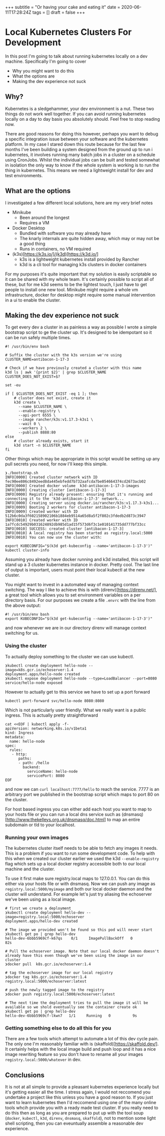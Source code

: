 +++
subtitle = "Or having your cake and eating it"
date = 2020-06-11T17:28:24Z
tags = []
draft = false
+++
# Local Kubernetes Clusters For Development

In this post I'm going to talk about running kubernetes locally on a dev machine. Specifically I'm going to cover

* Why you might want to do this
* What the options are
* Making the dev experience not suck

## Why?

Kubernetes is a sledgehammer, your dev environment is a nut. These two things do not work well together. If you can avoid running kubernetes locally on a day to day basis you absolutely should. Feel free to stop reading now.

There are good reasons for doing this however, perhaps you want to debug a specific integration issue between your software and the kubernetes platform. In my case I stared down this route because for the last few months I've been building a system designed from the ground up to run i kubernetes, it involves running many batch jobs in a cluster on a schedule using CronJobs. Whilst the individual jobs can be built and tested somewhat in isolation the only way to know if the whole system is working is to run the thing in kubernetes. This means we need a lightweight install for dev and test environments.

## What are the options

I investigated a few different local solutions, here are my very brief notes

* Minikube
  - Been around the longest
  - Requires a VM
* Docker Desktop
  - Bundled with software you may already have
  - The knarly internals are quite hidden away, which may or may not be a good thing
  - Runs in containers, no VM required
* (k3s)[https://k3s.io/]/(k3d)[https://k3d.io/]
  - k3s is a lightweight kubernetes install provided by Rancher
  - k3d is a cli tool for managing k3s clusters in docker containers

For my purposes it's quite important that my solution is easily scriptable so it can be shared with my whole team. It's certainly possible to script all of these, but for me k3d seems to be the lightest touch, I just have to get people to install one new tool. Minikube might require a whole vm infrastructure, docker for desktop might require some manual intervention in a ui to enable the cluster.

## Making the dev experience not suck

To get every dev a cluster in as painless a way as possible I wrote a simple bootstrap script to ge the cluster up. It's designed to be idempotant so it can be run safely multiple times.

```
#! /usr/bin/env bash

# Suffix the cluster with the k3s version we're using
CLUSTER_NAME=antibacon-1-17-3

# Check if we have previously created a cluster with this name
k3d ls | awk '{print $2}' | grep $CLUSTER_NAME
CLUSTER_DOES_NOT_EXIST=$?

set -eu

if [ $CLUSTER_DOES_NOT_EXIST -eq 1 ]; then
    # cluster does not exist, create it
    k3d create \
      --name $CLUSTER_NAME \
      --enable-registry \
      --api-port 6555 \
      --image rancher/k3s:v1.17.3-k3s1 \
      --wait 0 \
      --workers 2 \
      --publish 8888:80
else
    # cluster already exists, start it
    k3d start -n $CLUSTER_NAME
fi

```

Other things which may be appropriate in this script would be setting up any pull secrets you need, for now I'll keep this simple.

```
❯./bootstrap.sh
INFO[0000] Created cluster network with ID fec90ee806c8492eed8da445ebfedd7b732aafcda7be054664374cd2673acb02
INFO[0000] Created docker volume  k3d-antibacon-1-17-3-images
INFO[0000] Creating cluster [antibacon-1-17-3]
INFO[0000] Registry already present: ensuring that it's running and connecting it to the 'k3d-antibacon-1-17-3' network...
INFO[0000] Creating server using docker.io/rancher/k3s:v1.17.3-k3s1...
INFO[0009] Booting 2 workers for cluster antibacon-1-17-3
INFO[0009] Created worker with ID 512b6c0da3f602158902106b1884eb9514a65d8a5f2f802c3fdedb2d873c3947
INFO[0010] Created worker with ID 1a7fcdc54929b031624892db985d1ad15f573d6f3c1e010141735dd777bf33cc
INFO[0010] SUCCESS: created cluster [antibacon-1-17-3]
INFO[0010] A local registry has been started as registry.local:5000
INFO[0010] You can now use the cluster with:

export KUBECONFIG="$(k3d get-kubeconfig --name='antibacon-1-17-3')"
kubectl cluster-info
```

Assuming you already have docker running and k3d installed, this script will stand up a 3 cluster kubernetes instance in docker. Pretty cool. The last line of output is important, users must point their local kubectl at the new cluster.

You might want to invest in a automated way of managing context switching. The way I like to achieve this is with (direnv)[https://direnv.net/], a great tool which allows you to set environment variables on a per directory basis. For our purposes we create a file `.envrc` with the line from the above output:

```
#! /usr/bin/env bash
export KUBECONFIG="$(k3d get-kubeconfig --name='antibacon-1-17-3')"
```

and now whenever we are in our directory direnv will manage context switching for us.

### Using the cluster

To actually deploy something to the cluster we can use kubectl.

```
❯kubectl create deployment hello-node --image=k8s.gcr.io/echoserver:1.4
deployment.apps/hello-node created
❯kubectl expose deployment hello-node --type=LoadBalancer --port=8080
service/hello-node exposed
```

However to actually get to this service we have to set up a port forward

```
kubectl port-forward svc/hello-node 8080:8080
```

Which is not particularly user friendly. What we really want is a public ingress. This is actually pretty straightforward

```
cat <<EOF | kubectl apply -f-
apiVersion: networking.k8s.io/v1beta1
kind: Ingress
metadata:
  name: hello-node
spec:
  rules:
   - http:
      paths:
      - path: /hello
        backend:
          serviceName: hello-node
          servicePort: 8080
EOF
```

and now we can `curl localhost:7777/hello` to reach the service. 7777 is an arbitrary port we published in the bootstrap script which maps to port 80 on the cluster.

For host based ingress you can either add each host you want to map to your hosts file or you can run a local dns service such as (dnsmasq)[http://www.thekelleys.org.uk/dnsmasq/doc.html] to map an entire subdomain or tld to your localhost.

### Running your own images

The kubernetes cluster itself needs to be able to fetch any images it needs. This is a problem if you want to run some development code. To help with this when we created our cluster earlier we used the k3d `--enable-registry` flag which sets up a local docker registry accessible both to our local machine and the cluster.

To use it first make sure registry.local maps to 127.0.0.1. You can do this either via your hosts file or with dnsmasq. Now we can push any image as `registry.local:5000/myimage` and both our local docker daemon and the cluster will understand. For example let's just try aliasing the echoserver we've been using as a local image.

```
# first we create a deployment
❯kubectl create deployment hello-dev --image=registry.local:5000/echoserver
deployment.apps/hello-dev created

# The image we provided won't be found so this pod will never start
❯kubectl get po | grep hello-dev
hello-dev-6bbb5969cf-k67qs    0/1     ImagePullBackOff   0          82s

# Pull the echoserver image. Note that our local docker daemon doesn't already have this even though we've been using the image in our cluster
❯docker pull  k8s.gcr.io/echoserver:1.4

# tag the echoserver image for our local registry
❯docker tag k8s.gcr.io/echoserver:1.4 registry.local:5000/echoserver:latest

# push the newly tagged image to the registry
❯docker push registry.local:5000/echoserver:latest

# The next time the deployment tries to pull the image it will be available so we shold eventually see the container create ok
❯kubectl get po | grep hello-dev
hello-dev-6bbb5969cf-lkwn7   1/1     Running   0          9s
```

### Getting something else to do all this for you

There are a few tools which attempt to automate a lot of this dev cycle pain. The only one I'm reasonably familiar with is (skaffold)[https://skaffold.dev/]. It certainly helps with the local image build and push loop and it has a nice image rewriting feature so you don't have to rename all your images `registry.local:5000/whatever` in dev.

## Conclusions

It is not at all simple to provide a pleasant kubernetes experience locally but it's getting easier all the time. I stress again, I would not reccomend you undertake a project like this unless you have a good reason to. If you just want to learn kubernetes then I'd reccomend using one of the many online tools whcih provide you with a ready made test cluster. If you really need to do this then as long as you are prepared to put up with the tool soup (`docker`, `kubectl`, `k3d`, `direnv`, `dnsmasq`, `skaffold`), not to mention some light shell scripting, then you can eveuntually assemble a reasonable dev experience.